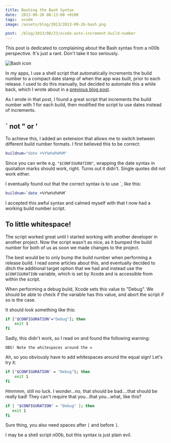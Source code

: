 ```yaml
---
title: Bashing the Bash Syntax
date:  2013-09-26 08:13:00 +0100
tags:  xcode
image: /assets/blog/2013/2013-09-26-bash.png

post:  /blog/2013/08/23/xcode-auto-increment-build-number
---
```


This post is dedicated to complaining about the Bash syntax from a n00b perspective. It's just a rant. Don't take it too seriously.

![Bash icon]({{page.image}})

In my apps, I use a shell script that automatically increments the build number to a compact date stamp of when the app was built, prior to each release. I used to do this manually, but decided to automate this a while back, which I wrote about in a [previous blog post]({{page.post}}).

As I wrote in that post, I found a great script that increments the build number with 1 for each build, then modified the script to use dates instead of increments.


## ` not " or '

To achieve this, I added an extension that allows me to switch between different build number formats. I first believed this to be correct:

```sh
buildnum="date +%Y%m%d%H%M"
```

Since you can write e.g. `"$CONFIGURATION"`, wrapping the date syntax in quotation marks should work, right. Turns out it didn't. Single quotes did not work either.

I eventually found out that the correct syntax is to use `, like this:

```sh
buildnum=`date +%Y%m%d%H%M`
```

I accepted this awful syntax and calmed myself with that I now had a working build number script.


## To little whitespace!

The script worked great until I started working with another developer in another project. Now the script wasn't as nice, as it bumped the build number for both of us as soon we made changes to the project.

The best would be to only bump the build number when performing a release build. I read some articles about this, and eventually decided to ditch the additional target option that we had and instead use the `$CONFIGURATION` variable, which is set by  Xcode and is accessible from within the script.

When performing a debug build, Xcode sets this value to "Debug". We should be able to check if the variable has this value, and abort the script if so is the case. 

It should look something like this:

```sh
if ["$CONFIGURATION"="Debug"]; then
    exit 1
fi
```

Sadly, this didn't work, so I read on and found the following warning:

`OBS! Note the whitespaces around the =`

Ah, so you obviously have to add whitespaces around the equal sign! Let's try it:

```sh
if ["$CONFIGURATION" = "Debug"]; then
    exit 1
fi
```

Hmmmm, still no luck. I wonder...no, that should be bad....that should be really bad! They can't require that you...that you...what, like this?

```sh
if [ "$CONFIGURATION" = "Debug" ]; then
   exit 1
fi
```

Sure thing, you also need spaces after `[` and before `]`. 

I may be a shell script n00b, but this syntax is just plain evil.